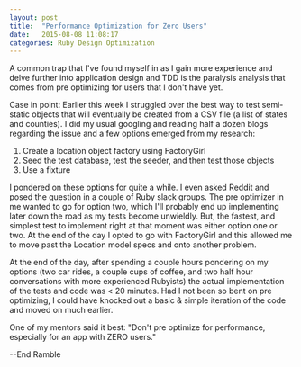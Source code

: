 ```yaml
---
layout: post
title:  "Performance Optimization for Zero Users"
date:   2015-08-08 11:08:17
categories: Ruby Design Optimization
---
```


A common trap that I've found myself in as I gain more experience and delve further into application design and TDD is the paralysis analysis that comes from pre optimizing for users that I don't have yet. 

Case in point: Earlier this week I struggled over the best way to test semi-static objects that will eventually be created from a CSV file (a list of states and counties). I did my usual googling and reading half a dozen blogs regarding the issue and a few options emerged from my research:

1. Create a location object factory using FactoryGirl
2. Seed the test database, test the seeder, and then test those objects
3. Use a fixture

I pondered on these options for quite a while. I even asked Reddit and posed the question in a couple of Ruby slack groups. The pre optimizer in me wanted to go for option two, which I'll probably end up implementing later down the road as my tests become unwieldly. But, the fastest, and simplest test to implement right at that moment was either option one or two. At the end of the day I opted to go with FactoryGirl and this allowed me to move past the Location model specs and onto another problem.

At the end of the day, after spending a couple hours pondering on my options (two car rides, a couple cups of coffee, and two half hour conversations with more experienced Rubyists) the actual implementation of the tests and code was < 20 minutes. Had I not been so bent on pre optimizing, I could have knocked out a basic & simple iteration of the code and moved on much earlier. 

One of my mentors said it best: "Don't pre optimize for performance, especially for an app with ZERO users." 

--End Ramble


